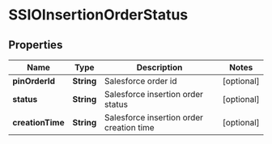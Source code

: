 

# SSIOInsertionOrderStatus


## Properties

Name | Type | Description | Notes
------------ | ------------- | ------------- | -------------
**pinOrderId** | **String** | Salesforce order id |  [optional]
**status** | **String** | Salesforce insertion order status |  [optional]
**creationTime** | **String** | Salesforce insertion order creation time |  [optional]



